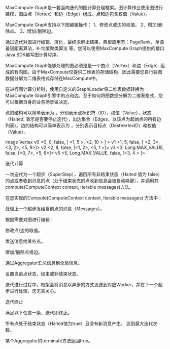 MaxCompute Graph是一套面向迭代的图计算处理框架。图计算作业使用图进行建模，图由点（Vertex）和边（Edge）组成，点和边包含权值（Value）。

MaxCompute Graph支持以下图编辑操作：
1、修改点或边的权值。
2、增加/删除点。
3、增加/删除边。

通过迭代对图进行编辑、演化，最终求解出结果，典型应用有：PageRank，单源最短距离算法，K-均值聚类算法 等。您可以使用MaxCompute Graph提供的接口Java SDK编写图计算程序。

MaxCompute Graph能够处理的图必须是是一个由点（Vertex）和边（Edge）组成的有向图。由于MaxCompute仅提供二维表的存储结构，因此需要您自行将图数据分解为二维表格式存储在MaxCompute中。

在进行图计算分析时，使用自定义的GraphLoader将二维表数据转换为MaxCompute Graph引擎中的点和边。至于如何将图数据分解为二维表格式，您可以根据自身的业务场景做决定。

点的结构可以简单表示为 ，分别表示点标识符（ID），权值（Value），状态（Halted, 表示是否要停止迭代），出边集合（Edges，以该点为起始点的所有边列表）。边的结构可以简单表示为 ，分别表示目标点（DestVertexID）和权值（Value）。

image
Vertex 
v0 <0, 0, false, [ <1, 5 >, <2, 10 > ] >
v1 <1, 5, false, [ <2, 3>, <3, 2>, <5, 9>]>
v2 <2, 8, false, [<1, 2>, <5, 1 >]>
v3 <3, Long.MAX_VALUE, false, [<0, 7>, <5, 6>]>
v5 <5, Long.MAX_VALUE, false, [<3, 4 > ]>

迭代计算

一次迭代为一个超步（SuperStep），遍历所有非结束状态（Halted 值为 false）的点或者收到消息的点（处于结束状态的点收到信息会被自动唤醒），并调用其compute(ComputeContext context, Iterable messages)方法。

在您实现的Compute(ComputeContext context, Iterable messages)
方法中：

处理上一个超步发给当前点的消息（Messages）。

根据需要对图进行编辑：

修改点/边的取值。

发送消息给某些点。

增加/删除点或边。

通过Aggregator汇总信息到全局信息。

设置当前点状态，结束或非结束状态。

迭代进行过程中，框架会将消息以异步的方式发送到对应Worker，并在下一个超步进行处理，您无需关心。

迭代终止

满足以下任意一条，迭代即终止。

所有点处于结束状态（Halted值为true）且没有新消息产生。
达到最大迭代次数。

某个Aggregator的terminate方法返回true。

